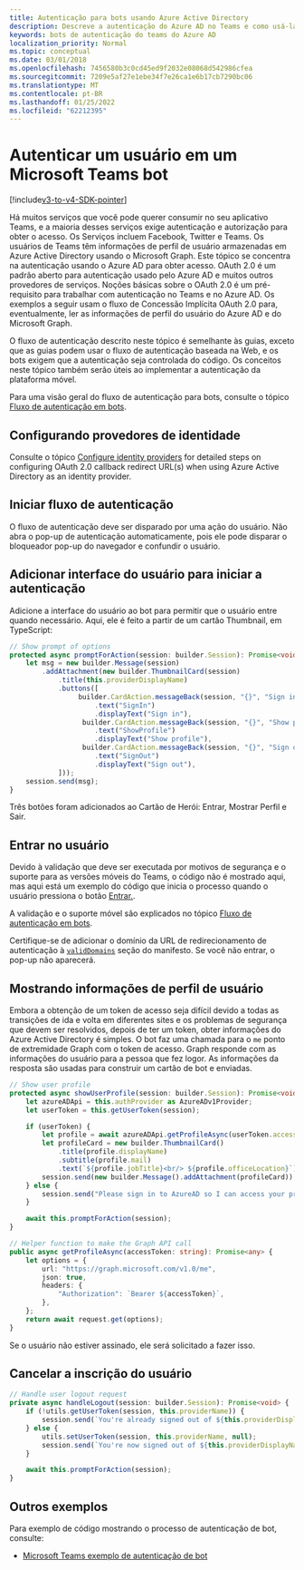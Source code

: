 ```yaml
---
title: Autenticação para bots usando Azure Active Directory
description: Descreve a autenticação do Azure AD no Teams e como usá-la em seus bots
keywords: bots de autenticação do teams do Azure AD
localization_priority: Normal
ms.topic: conceptual
ms.date: 03/01/2018
ms.openlocfilehash: 7456580b3c0cd45ed9f2032e08068d542986cfea
ms.sourcegitcommit: 7209e5af27e1ebe34f7e26ca1e6b17cb7290bc06
ms.translationtype: MT
ms.contentlocale: pt-BR
ms.lasthandoff: 01/25/2022
ms.locfileid: "62212395"
---
```

# <a name="authenticate-a-user-in-a-microsoft-teams-bot"></a>Autenticar um usuário em um Microsoft Teams bot

[!include[v3-to-v4-SDK-pointer](~/includes/v3-to-v4-pointer-bots.md)]

Há muitos serviços que você pode querer consumir no seu aplicativo Teams, e a maioria desses serviços exige autenticação e autorização para obter o acesso. Os Serviços incluem Facebook, Twitter e Teams. Os usuários de Teams têm informações de perfil de usuário armazenadas em Azure Active Directory usando o Microsoft Graph. Este tópico se concentra na autenticação usando o Azure AD para obter acesso.
OAuth 2.0 é um padrão aberto para autenticação usado pelo Azure AD e muitos outros provedores de serviços. Noções básicas sobre o OAuth 2.0 é um pré-requisito para trabalhar com autenticação no Teams e no Azure AD. Os exemplos a seguir usam o fluxo de Concessão Implícita OAuth 2.0 para, eventualmente, ler as informações de perfil do usuário do Azure AD e do Microsoft Graph.

O fluxo de autenticação descrito neste tópico é semelhante às guias, exceto que as guias podem usar o fluxo de autenticação baseada na Web, e os bots exigem que a autenticação seja controlada do código. Os conceitos neste tópico também serão úteis ao implementar a autenticação da plataforma móvel.

Para uma visão geral do fluxo de autenticação para bots, consulte o tópico [Fluxo de autenticação em bots](~/resources/bot-v3/bot-authentication/auth-flow-bot.md).

## <a name="configuring-identity-providers"></a>Configurando provedores de identidade

Consulte o tópico [Configure identity providers](~/concepts/authentication/configure-identity-provider.md) for detailed steps on configuring OAuth 2.0 callback redirect URL(s) when using Azure Active Directory as an identity provider.

## <a name="initiate-authentication-flow"></a>Iniciar fluxo de autenticação

O fluxo de autenticação deve ser disparado por uma ação do usuário. Não abra o pop-up de autenticação automaticamente, pois ele pode disparar o bloqueador pop-up do navegador e confundir o usuário.

## <a name="add-ui-to-start-authentication"></a>Adicionar interface do usuário para iniciar a autenticação

Adicione a interface do usuário ao bot para permitir que o usuário entre quando necessário. Aqui, ele é feito a partir de um cartão Thumbnail, em TypeScript:

```typescript
// Show prompt of options
protected async promptForAction(session: builder.Session): Promise<void> {
    let msg = new builder.Message(session)
        .addAttachment(new builder.ThumbnailCard(session)
            .title(this.providerDisplayName)
            .buttons([
                 builder.CardAction.messageBack(session, "{}", "Sign in")
                     .text("SignIn")
                     .displayText("Sign in"),
                  builder.CardAction.messageBack(session, "{}", "Show profile")
                     .text("ShowProfile")
                     .displayText("Show profile"),
                  builder.CardAction.messageBack(session, "{}", "Sign out")
                     .text("SignOut")
                     .displayText("Sign out"),
            ]));
    session.send(msg);
}
```

Três botões foram adicionados ao Cartão de Herói: Entrar, Mostrar Perfil e Sair.

## <a name="sign-the-user-in"></a>Entrar no usuário

Devido à validação que deve ser executada por motivos de segurança e o suporte para as versões móveis do Teams, o código não é mostrado aqui, mas aqui está um exemplo do código que inicia o processo quando o usuário pressiona o botão [Entrar.](https://github.com/OfficeDev/microsoft-teams-sample-auth-node/blob/e84020562d7c8b83f4a357a4a4d91298c5d2989d/src/dialogs/BaseIdentityDialog.ts#L154-L195).

A validação e o suporte móvel são explicados no tópico [Fluxo de autenticação em bots](~/resources/bot-v3/bot-authentication/auth-flow-bot.md).

Certifique-se de adicionar o domínio da URL de redirecionamento de autenticação à [`validDomains`](~/resources/schema/manifest-schema.md#validdomains) seção do manifesto. Se você não entrar, o pop-up não aparecerá.

## <a name="showing-user-profile-information"></a>Mostrando informações de perfil de usuário

Embora a obtenção de um token de acesso seja difícil devido a todas as transições de ida e volta em diferentes sites e os problemas de segurança que devem ser resolvidos, depois de ter um token, obter informações do Azure Active Directory é simples. O bot faz uma chamada para o `me` ponto de extremidade Graph com o token de acesso. Graph responde com as informações do usuário para a pessoa que fez logor. As informações da resposta são usadas para construir um cartão de bot e enviadas.

```typescript
// Show user profile
protected async showUserProfile(session: builder.Session): Promise<void> {
    let azureADApi = this.authProvider as AzureADv1Provider;
    let userToken = this.getUserToken(session);

    if (userToken) {
        let profile = await azureADApi.getProfileAsync(userToken.accessToken);
        let profileCard = new builder.ThumbnailCard()
            .title(profile.displayName)
            .subtitle(profile.mail)
            .text(`${profile.jobTitle}<br/> ${profile.officeLocation}`);
        session.send(new builder.Message().addAttachment(profileCard));
    } else {
        session.send("Please sign in to AzureAD so I can access your profile.");
    }

    await this.promptForAction(session);
}

// Helper function to make the Graph API call
public async getProfileAsync(accessToken: string): Promise<any> {
    let options = {
        url: "https://graph.microsoft.com/v1.0/me",
        json: true,
        headers: {
            "Authorization": `Bearer ${accessToken}`,
        },
    };
    return await request.get(options);
}
```

Se o usuário não estiver assinado, ele será solicitado a fazer isso.

## <a name="sign-the-user-out"></a>Cancelar a inscrição do usuário

```typescript
// Handle user logout request
private async handleLogout(session: builder.Session): Promise<void> {
    if (!utils.getUserToken(session, this.providerName)) {
        session.send(`You're already signed out of ${this.providerDisplayName}.`);
    } else {
        utils.setUserToken(session, this.providerName, null);
        session.send(`You're now signed out of ${this.providerDisplayName}.`);
    }

    await this.promptForAction(session);
}
```

## <a name="other-samples"></a>Outros exemplos

Para exemplo de código mostrando o processo de autenticação de bot, consulte:

* [Microsoft Teams exemplo de autenticação de bot](https://github.com/OfficeDev/microsoft-teams-sample-auth-node)
